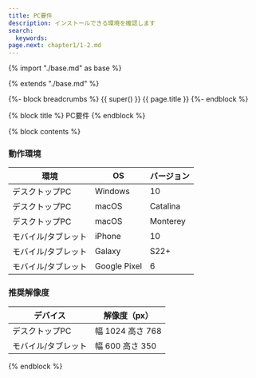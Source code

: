 ```yaml
---
title: PC要件
description: インストールできる環境を確認します
search: 
  keywords: 
page.next: chapter1/1-2.md
---
```

{% import "./base.md" as base %}

{% extends "./base.md" %}

{%- block breadcrumbs %}
  {{ super() }}
  <span>{{ page.title }}</span>
{%- endblock %}

{% block title %}
PC要件
{% endblock %}

{% block contents %}
### 動作環境

環境 | OS | バージョン
--- | --- | ---
デスクトップPC | Windows | 10
デスクトップPC | macOS | Catalina
デスクトップPC | macOS | Monterey
モバイル/タブレット | iPhone | 10
モバイル/タブレット | Galaxy | S22+
モバイル/タブレット | Google Pixel | 6

### 推奨解像度

デバイス | 解像度（px）
--- | ---
デスクトップPC | 幅 1024 高さ 768
モバイル/タブレット | 幅 600 高さ 350

{% endblock %}
